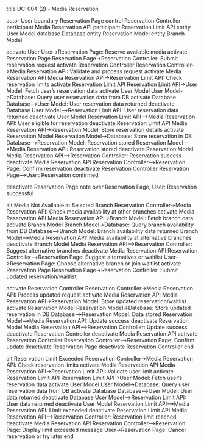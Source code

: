 title UC-004 (2) - Media Reservation

actor User
boundary Reservation Page
control Reservation Controller
participant Media Reservation API
participant Reservation Limit API
entity User Model
database Database
entity Reservation Model
entity Branch Model

activate User
User->Reservation Page: Reserve available media
activate Reservation Page
Reservation Page->Reservation Controller: Submit reservation request
activate Reservation Controller
Reservation Controller->Media Reservation API: Validate and process request
activate Media Reservation API
Media Reservation API->Reservation Limit API: Check reservation limits
activate Reservation Limit API
Reservation Limit API->User Model: Fetch user’s reservation data
activate User Model
User Model->Database: Query user reservation data from DB
activate Database
Database-->User Model: User reservation data returned
deactivate Database
User Model-->Reservation Limit API: User reservation data returned
deactivate User Model
Reservation Limit API-->Media Reservation API: User eligible for reservation
deactivate Reservation Limit API
Media Reservation API->Reservation Model: Store reservation details
activate Reservation Model
Reservation Model->Database: Store reservation in DB
Database-->Reservation Model: Reservation stored
Reservation Model-->Media Reservation API: Reservation stored
deactivate Reservation Model
Media Reservation API-->Reservation Controller: Reservation success
deactivate Media Reservation API
Reservation Controller-->Reservation Page: Confirm reservation
deactivate Reservation Controller
Reservation Page-->User: Reservation confirmed

deactivate Reservation Page
note over Reservation Page, User: Reservation successful

alt Media Not Available at Selected Branch
    Reservation Controller->Media Reservation API: Check media availability at other branches
activate Media Reservation API
    Media Reservation API->Branch Model: Fetch branch data
activate Branch Model
    Branch Model->Database: Query branch availability from DB
    Database-->Branch Model: Branch availability data returned
    Branch Model-->Media Reservation API: Media availability at alternative branches
deactivate Branch Model
    Media Reservation API-->Reservation Controller: Suggest alternative branches
deactivate Media Reservation API
    Reservation Controller-->Reservation Page: Suggest alternatives or waitlist
    User->Reservation Page: Choose alternative branch or join waitlist
activate Reservation Page
    Reservation Page->Reservation Controller: Submit updated reservation/waitlist


activate Reservation Controller
    Reservation Controller->Media Reservation API: Process updated request
activate Media Reservation API
    Media Reservation API->Reservation Model: Store updated reservation/waitlist
activate Reservation Model
    Reservation Model->Database: Store updated reservation in DB
    Database-->Reservation Model: Data stored
    Reservation Model-->Media Reservation API: Update success
deactivate Reservation Model
    Media Reservation API-->Reservation Controller: Update success
deactivate Reservation Controller
deactivate Media Reservation API
activate Reservation Controller
    Reservation Controller-->Reservation Page: Confirm update
deactivate Reservation Page
deactivate Reservation Controller
end

alt Reservation Limit Exceeded
    Reservation Controller->Media Reservation API: Check reservation limits
activate Media Reservation API
    Media Reservation API->Reservation Limit API: Validate user limit
activate Reservation Limit API
    Reservation Limit API->User Model: Fetch user’s reservation data
activate User Model
    User Model->Database: Query user reservation data from DB
activate Database
    Database-->User Model: User data returned
deactivate Database
    User Model-->Reservation Limit API: User data returned
deactivate User Model
    Reservation Limit API-->Media Reservation API: Limit exceeded
deactivate Reservation Limit API
    Media Reservation API-->Reservation Controller: Reservation limit reached
deactivate Media Reservation API
    Reservation Controller-->Reservation Page: Display limit exceeded message
    User->Reservation Page: Cancel reservation or try later
end
